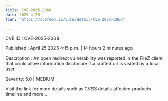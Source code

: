 ```yaml
---
title: CVE-2025-2068
date: 2025-4-25
lien: "https://cvefeed.io/vuln/detail/CVE-2025-2068"

---
```


CVE ID : CVE-2025-2068

Published :  April 25
2025
4:15 p.m. | 14 hours
2 minutes ago

Description : An open redirect vulnerability was reported in the FileZ client that could allow information disclosure if a crafted url is visited by a local user.

Severity: 5.0 | MEDIUM

Visit the link for more details
such as CVSS details
affected products
timeline
and more...
